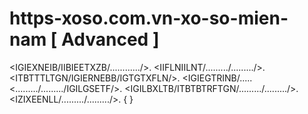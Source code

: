 # https-xoso.com.vn-xo-so-mien-nam [ Advanced ]
 <IGIEXNEIB/IIBIEETXZB/............/>.
 <IIFLNIILNT/........./........./>.
 <ITBTTTLTGN/IGIERNEBB/IGTGTXFLN/>.
 <IGIEGTRINB/.....
 <........./........./IGILGSETF/>.
 <IGILBXLTB/ITBTBTRFTGN/........./........./>.
 <IZIXEENLL/........./........./>.
{ 
  } 
